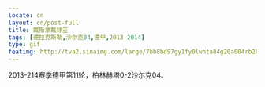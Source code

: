 ```yaml
---
locate: cn
layout: cn/post-full
title: 戴斯拿戴球王
tags: [德拉克斯勒,沙尔克04,德甲,2013-2014]
type: gif
featimg: http://tva2.sinaimg.com/large/7bb8bd97gy1fy0lwhta84g20a004rb2b.gif
---
```


2013-214赛季德甲第11轮，柏林赫塔0-2沙尔克04。
